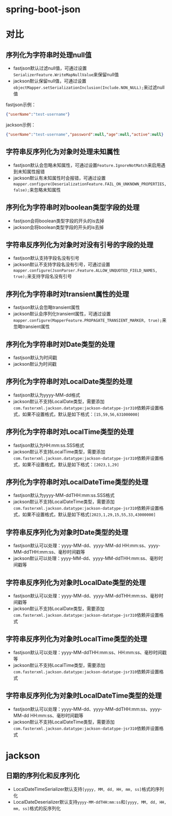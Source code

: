 # spring-boot-json

# 对比

## 序列化为字符串时处理null值

- fastjson默认过滤null值，可通过设置`SerializerFeature.WriteMapNullValue`来保留null值
- jackson默认保留null值，可通过设置`objectMapper.setSerializationInclusion(Include.NON_NULL);`来过滤null值

fastjson示例：

```json
{"userName":"test-username"}
```

jackson示例：

```json
{"userName":"test-username","password":null,"age":null,"active":null}
```

## 字符串反序列化为对象时处理未知属性

- fastjson默认会忽略未知属性，可通过设置`Feature.IgnoreNotMatch`来启用遇到未知属性报错
- jackson默认有未知属性时会报错，可通过设置`mapper.configure(DeserializationFeature.FAIL_ON_UNKNOWN_PROPERTIES, false);`来忽略未知属性

## 序列化为字符串时对boolean类型字段的处理

- fastjson会将boolean类型字段的开头的is去掉
- jackson会将boolean类型字段的开头的is去掉

## 字符串反序列化为对象时对没有引号的字段的处理

- fastjson默认支持字段名没有引号
- jackson默认不支持字段名没有引号，可通过设置`mapper.configure(JsonParser.Feature.ALLOW_UNQUOTED_FIELD_NAMES, true);`来支持字段名没有引号

## 序列化为字符串时对transient属性的处理

- fastjson默认会忽略transient属性
- jackson默认会序列化transient属性，可通过设置`mapper.configure(MapperFeature.PROPAGATE_TRANSIENT_MARKER, true);`来忽略transient属性

## 序列化为字符串时对Date类型的处理

- fastjson默认为时间戳
- jackson默认为时间戳

## 序列化为字符串时对LocalDate类型的处理

- fastjson默认为yyyy-MM-dd格式
- jackson默认不支持LocalDate类型，需要添加`com.fasterxml.jackson.datatype:jackson-datatype-jsr310`依赖并设置格式，如果不设置格式，默认是如下格式：`[15,59,56,631000000]`

## 序列化为字符串时对LocalTime类型的处理

- fastjson默认为HH:mm:ss.SSS格式
- jackson默认不支持LocalTime类型，需要添加`com.fasterxml.jackson.datatype:jackson-datatype-jsr310`依赖并设置格式，如果不设置格式，默认是如下格式：`[2023,1,29]`

## 序列化为字符串时对LocalDateTime类型的处理

- fastjson默认为yyyy-MM-ddTHH:mm:ss.SSS格式
- jackson默认不支持LocalDateTime类型，需要添加`com.fasterxml.jackson.datatype:jackson-datatype-jsr310`依赖并设置格式，如果不设置格式，默认是如下格式`[2023,1,29,15,55,33,43000000]`

## 字符串反序列化为对象时Date类型的处理

- fastjson默认可以处理：yyyy-MM-dd、yyyy-MM-dd HH:mm:ss、yyyy-MM-ddTHH:mm:ss、毫秒时间戳等
- jackson默认可以处理：yyyy-MM-dd、yyyy-MM-ddTHH:mm:ss、毫秒时间戳等

## 字符串反序列化为对象时LocalDate类型的处理

- fastjson默认可以处理：yyyy-MM-dd、yyyy-MM-ddTHH:mm:ss、毫秒时间戳等
- jackson默认不支持LocalDate类型，需要添加`com.fasterxml.jackson.datatype:jackson-datatype-jsr310`依赖并设置格式

## 字符串反序列化为对象时LocalTime类型的处理

- fastjson默认可以处理：yyyy-MM-ddTHH:mm:ss、HH:mm:ss、毫秒时间戳等
- jackson默认不支持LocalTime类型，需要添加`com.fasterxml.jackson.datatype:jackson-datatype-jsr310`依赖并设置格式

## 字符串反序列化为对象时LocalDateTime类型的处理

- fastjson默认可以处理：yyyy-MM-dd、yyyy-MM-ddTHH:mm:ss、yyyy-MM-dd HH:mm:ss、毫秒时间戳等
- jackson默认不支持LocalDateTime类型，需要添加`com.fasterxml.jackson.datatype:jackson-datatype-jsr310`依赖并设置格式

# jackson

## 日期的序列化和反序列化

- LocalDateTimeSerializer默认支持`[yyyy, MM, dd, HH, mm, ss]`格式的序列化
- LocalDateDeserializer默认支持`yyyy-MM-ddTHH:mm:ss`和`[yyyy, MM, dd, HH, mm, ss]`格式的反序列化